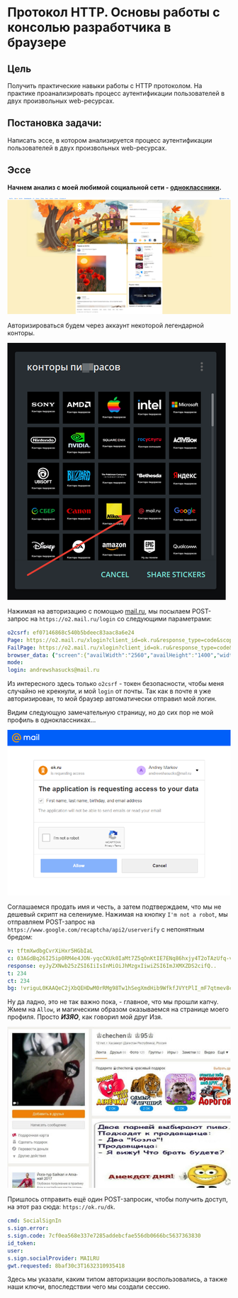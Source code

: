 # Протокол HTTP. Основы работы с консолью разработчика в браузере


## Цель

Получить практические навыки работы с HTTP протоколом. На практике проанализировать процесс аутентификации пользователей в двух произвольных web-ресурсах.


## Постановка задачи:

Написать эссе, в котором анализируется процесс аутентификации пользователей в двух произвольных web-ресурсах.


## Эссе

**Начнем анализ с моей любимой социальной сети - [одноклассники](https://ok.ru/).**

![Одноклассники](images/ok-ru.png)

Авторизироваться будем через аккаунт некоторой легендарной конторы.

![Легендарная контора](images/sticker-pack.png)

Нажимая на авторизацию с помощью [mail.ru](https://mail.ru), мы посылаем POST-запрос на `https://o2.mail.ru/login` со следующими параметрами:

```yaml
o2csrf: ef07146868c540b5bdeec83aac8a6e24
Page: https://o2.mail.ru/xlogin?client_id=ok.ru&response_type=code&scope=&redirect_uri=https%3A%2F%2Fok.ru%2Fweb-api%2FmailAuth&state=test
FailPage: https://o2.mail.ru/xlogin?client_id=ok.ru&response_type=code&scope=&redirect_uri=https%3A%2F%2Fok.ru%2Fweb-api%2FmailAuth&state=test&fail=1
browser_data: {"screen":{"availWidth":"2560","availHeight":"1400","width":"2560","height":"1440","colorDepth":"24","pixelDepth":"24","availLeft":"0","availTop":"0"},"navigator":{"vendorSub":"","productSub":"20030107","vendor":"Google Inc.","maxTouchPoints":"0","doNotTrack":"inaccessible","hardwareConcurrency":"4","cookieEnabled":"true","appCodeName":"Mozilla","appName":"Netscape","appVersion":"5.0 (Windows NT 10.0; Win64; x64) AppleWebKit/537.36 (KHTML, like Gecko) Chrome/94.0.4606.61 Safari/537.36","platform":"Win32","product":"Gecko","userAgent":"Mozilla/5.0 (Windows NT 10.0; Win64; x64) AppleWebKit/537.36 (KHTML, like Gecko) Chrome/94.0.4606.61 Safari/537.36","language":"en-GB","onLine":"true","webdriver":"false","pdfViewerEnabled":"true","deviceMemory":"8"},"flash":{"version":"inaccessible"}}
mode: 
login: andrewshasucks@mail.ru
```

Из интересного здесь только `o2csrf` - токен безопасности, чтобы меня случайно не крекнули, и мой `login` от почты. Так как в почте я уже авторизирован, то мой браузер автоматически отправил мой логин.

Видим следующую замечательную страницу, но до сих пор не мой профиль в одноклассниках...

![Первый шаг авторизации](images/ok-ru-authorization.png)

Соглашаемся продать имя и честь, а затем подтверждаем, что мы не дешевый скрипт на селениуме. Нажимая на кнопку `I'm not a robot`, мы отправляем POST-запрос на `https://www.google.com/recaptcha/api2/userverify` с непонятным бредом:

```yaml
v: tftmXwdbgCvrXiHxr5HGbIaL
c: 03AGdBq26I25ip0RM4e4JON-yqcCKUk0IaMt7Z5qOnKtIE7ENq86hxjy4T2oTAzUfq-vZpdQIRpD0t1MZ7_2NsaETfGcvfvSxID--CE1scCCjkxWsk8Rhewb6QCredyoNv0GGLYAQSEIKoRzjd887qESnHaLXDsNSblLeeKKZaHmoZwV_08MwfpI65aBct-HRiAd0JMT68By0T5qV-DnfE0OnYkNuOi9wFMt6w9i8eBKJQQ43Fj6kLpl0h2-9ju1cDjFc0Dbt0k1AWMKTM0mRNG09TUZsOaH9qyphw3X5gfhaOkgN-8LWRpXXmhKUQOUPfTQPNIM25iuM81jFqhptOSZ0X5yciTxI9nD2cB081t8KEgDe3tNEe9zxED_yQHBcMm6GWVu6xLdTI6RmnPJkjk4Q4p2KYtWh18NrnZPdO50gD8oa-lMwTT0xLSm2dR0eGakDiW5sZOamocf1Qoz5SrV4FP7SXkENXdQWlcAOMlQE5ZO42Djq2jBP1lJf5iE0mbfhtCmKn4-TEV2Wb6THnO2vPiumnCIM3y3LWN-u2AsplTauqICS0rFIRQPktFhmwc2VSp3dUdg3PB998YciRRZpdKQB1txTE8LJsX8ATtuVzZWqk_KnbQMss34BhwOAr5moQCaQp2imbUp7Y6ROVBo2x5FF4aqDAVJmPR57yERi5vOrx3AOQg3_O6Kbwy51OFmOrjFUuL7YdHKvWi64gHJsn66e70acbM-VmZ5pAAeLDgddFHV6PIQNzVxCAVXJdoNa3ZOi3bLLVZD-lRvAJ_iGj86T0RNRwRdQ3FUgvKOEEiH5bVs5Fu0KdUcHeb36foOHTPBIvnwkZW70y9OgCROQ2PyJMRjoICNxv8yEgMEQH6n_CFo7uvzWio8MjjDOOhAfEFXgYPxWaCIkr2T89X4Xt7dUXtb9msaspnIXu34y3gZNHpBO2GqYYOgDrzd6LTplDLVTohKhDtNO2kL8pJW0TXy3_wFOLenZ59cNWPSH_TDTMb3KhuFG92K1X9sUj45ArafXoytBhshMROLcy-al4--2X6o3vYFLxcigst7K63GDG5iP_IPYdA-Oz9xAFf_hQFE0XXrefHdCCEWEsLCNKY5pwJ8LWxKf5pYM9Naa9aL-xZRn5_Q99YFgWKfAQ3kilHMza4Xsv_cVNJAB_-pow9ayJSzvEZ2DKW9PTJO9F7VeRkQ64GTEbEcyTEKYEOaEYl6DKELpDXPKugaaAhPl6iGJYWJOLx9Rdx7JJ3xTkKV0ycGukpK9N52uqkBFbQJlq_OTB2-fnlOeijZu53REDqPQ6pqH7FyV9Q9hxCZlnmTOxnmc-433zJwlZlKLtJbfsKwLooJcnaty6FFkP_8XaAOxpZaKtuhkmhgTktOKpIht7wKtbhX_PyDRz1ANT5rsUcnFwe6b-wlOo-dYvff7RwT-rbWlra3hbeAa4ZbUmd6lAF_tSZ3Jk0Q3A28vHlpbsZ1pndBbspJDLfaV93SpmvUMrkWdn1nfmXwf-dPb4J3FBQcVA4m4xof98wvGM1OPyxdEZ_W3GwRFARg7IwDIdXRJ9KzKKGOxBWAaf0iRROmI3kXhqH394o-wgutXg58kMsMHBFds70K4jbvG1rJNFeSJo39pMMxCqSjWxf-seAlttR4oX2TG88mLcZsHf-j45WRLNfQZjr3RjZaVGGp3_xjddWK944h54-d2RpNkZb3xEyiYxnEsK9glzW0j25AvsZkLBjmRnvMOk3qwAzDkERjBWTj5KbEXX2l3uw3Mj8nmSNih8cM4TAON7ToB2f2VDmnntN-0ItHNsyVbTZZuUtamMv_GPFlYA4jp1Hsaz40lM-wuEHlw28w67yzYsqCSHGMuIEXtlXhAjmVd8zQp3O4Tggug_LvZx5FDHM5ZGy14HdQBKPqQM5sYSd3XcmATjm6VfL24xlHAmtvTX3u0yFaZ4tzklZNMQWhxBibZap6mVPOBrXX9CBLbGEQQyP9CmF1-QJ8vtWr9xt3jGq0R4EbbZIZtTjDVCAXM3Yk3KJNZIN6LcaeKSYbNQ1sbwU2YyF-DKcLYGu2ltkBf-zlJKcqDysBcnraTh_6xHToQIaZCOVEQQ9N_Cwao5Z66eh7hgQtcb6kUMr-52Zw7PNd3MywI-WCKuIPe0QfSJzS37eru5TzXENlGIqUKda3BPn_rU2OcUz_tHpWotUL0lKu2iKQmm9TUcYl1NyaWsbD72WJN4yy7IsII44lJMLTLk8CZxRqDt-HEtQDvGKBDOAfvTqLTusywkSUaKnOajS1WeNd2QO9L1dUMD60u_kiM_dfvINCnak9zShnohr4yjYv2m4fFup6pt78fL8SOCkjjhMIRcUfTUSq1jdt773kuLL4tZ0OtvEwKz3W5Xvn3f1UmAigzVwQTqTn_CGKzwHC-uXGPqksqT_rFFsIkYQfgRr7Ldg9Sv7627c55wYuG5T7XQavQ9ohpUVhFSqoZdAhmahntl4Pua_oE793O7sgk3SvzT7uOoi3X70w28bcWlqwG-_hhqiaYq-CQ0QycQFsalZnLPSOAfGf5j35NAnMOb7gCjJj_9YN4-JFoyLYtMy9i48LhrGGO78g
response: eyJyZXNwb25zZSI6IiIsInMiOiJhMzgxIiwiZSI6ImJXMXZDS2cifQ..
t: 234
ct: 234
bg: !vriguL0KAAQeC2jXbQEHDwM0rRMg98Tw1hSegXmdHib9WfkfJVYtPlI_mF7qtmev8cvHwQ_AEePlGI0Lhuy2FeyRMHa4CuwhjruW7wvtSbiJRqnzARxSURX-xmZS1X40JS2cD2kcfvwJG675PNkb0EcqzBfJwXjURY6oAbm5QBItESdvhSuOXd6Xw3rcGCyuDn_mFGUAq7UKqWC0p79o22yl4ogHKGzE0lJJLwqsucIWxb3yIWFUDy4wQUdcocua9YkoVK-EDRmzOnAXgNa--sVVNvHuHSojoLjagWm-AOM6CA4sqc0c2sXVcuTiL0V6gB5C9j9kWmGqwg8RCPrfJ3Vmwk4f7S5uh9v4B7Kxm9W4E52_yO_Qb5_NSQjiZ2YZXwK1cSd0qk1F2NHQbRrsd52RcKjLcnEFLJbzhoWNx0UCBo-6VI1T2D9HUtq-aKzLnEKtLceGOksj5juHy5vkTOX6y2SyDpWcTnqu2wVRBHuy3nv8aRPZx0tBEhK6W1vW-YvFFdY-SZBPCCYkaHVnN2XF8basHFuVwo6Br7l2_rNfMeejAaC088-cOKIOpfRQvl_BdwIwRlwcG0EXeCICFGd7XxJkxwEKbLQ2sCl1eGYUfi_Ug-ouQ4uSdneNbr4xgT6SehwcACJQVLPlYiTb-tDx3CC4EyPvc6b5xY9Q3dBoNSpabXwj0F3k-gHdSWedBvITUq9oXzCvLBsDSn1mIPqzv-3jRALfWSLInKKS4wrKKo1PFx21lh0gSSBS6tia8Dw1eIYDMKk5VfuDgbYcaqMhvmceBNwtT7KHnOLJXvT9HV6ta61D1AZPzo8uhMrvYFhdVoLaHKkGmR3nmIJl80j-ASTTjdLvBzg4TIinSI9p1AYdgywebK-chvwCXf7NpIMHMmpRn-iF1CqdLQBVUxOGKcjn5aS5EnFE7U0ny1uVhDQzxj6ynYDX937hgUQ5Z760Vg4cz8oX49745gBFmk1YHBWAb8MWznj9MPXn2Q6wq-nAsK3pfhzq-PrrmNADiIlRTt2nXzWFvMJEOevjB7tTjM8SpdGwo_kfO4FcKmZqpOQJgRMmhfCpzkdQAWNo7s7tJVnJ0Oo20aUQsojK-LNzTDlyNZwAefDtGguM41AZgbRaDKOPx5_X4-2RulGylGH7ffNoRKtVJM_Y_5zZ26X_2ysvdJXd_AgNrar-LszmIRbwIPTdhdXgvEArgcRmupKiPe1nvN6nhbfvyDyXRdhzJK3GhJ4kT0XNbASgob4eqZlUaiZ5L5Whp4Css3tlGJA
```

Ну да ладно, это не так важно пока, - главное, что мы прошли капчу. Жмем на `Allow`, и магическим образом оказываемся на странице моего профиля. Просто **_ИЗЯО_**, как говорил мой друг Изя.

![Мой профиль на одноклассниках](images/my-ok-profile.png)

Пришлось отправить ещё один POST-запросик, чтобы получить доступ, на этот раз сюда: `https://ok.ru/dk`.

```yaml
cmd: SocialSignIn
s.sign.error: 
s.sign.code: 7cf0ea568e337e7285addebcfae556db0666bc5637363830
id_token: 
user: 
s.sign.socialProvider: MAILRU
gwt.requested: 8baf30c3T1632310935418
```

Здесь мы указали, каким типом авторизации воспользовались, а также наши ключи, впоследствии чего мы создали сессию.